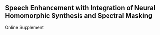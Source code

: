 ## Speech Enhancement with Integration of Neural Homomorphic Synthesis and Spectral Masking
Online Supplement